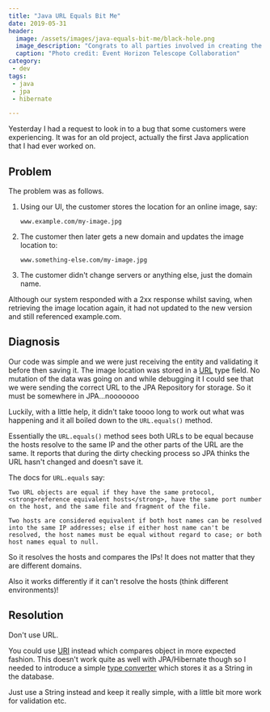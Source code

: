 ```yaml
---
title: "Java URL Equals Bit Me"
date: 2019-05-31
header:
  image: /assets/images/java-equals-bit-me/black-hole.png
  image_description: "Congrats to all parties involved in creating the first ever picture of a black hole"
  caption: "Photo credit: Event Horizon Telescope Collaboration"
category:
 - dev
tags:
 - java
 - jpa
 - hibernate

---
```


Yesterday I had a request to look in to a bug that some customers were experiencing. It was for an old project, actually the first Java application
that I had ever worked on.

## Problem
The problem was as follows.

1. Using our UI, the customer stores the location for an online image, say:
   
   ```
   www.example.com/my-image.jpg
   ```

2. The customer then later gets a new domain and updates the image location to:

   ```
   www.something-else.com/my-image.jpg
   ```

3. The customer didn't change servers or anything else, just the domain name.

Although our system responded with a 2xx response whilst saving, when retrieving the image location again, it had not updated to the new version and still referenced example.com.

## Diagnosis
Our code was simple and we were just receiving the entity and validating it before then saving it. The image location was stored in a [URL][1] type field. No mutation of the data was going on and while debugging it I could see that we were sending the correct URL to the JPA Repository for storage. So it must be somewhere in JPA...nooooooo

Luckily, with a little help, it didn't take toooo long to work out what was happening and it all boiled down to the ```URL.equals()``` method. 

Essentially the ```URL.equals()``` method sees both URLs to be equal because the hosts resolve to the same IP and the other parts of the URL are the same. It reports that during the dirty checking process so JPA thinks the URL hasn't changed and doesn't save it.

The docs for ```URL.equals``` say:
```
Two URL objects are equal if they have the same protocol, <strong>reference equivalent hosts</strong>, have the same port number on the host, and the same file and fragment of the file.

Two hosts are considered equivalent if both host names can be resolved into the same IP addresses; else if either host name can't be resolved, the host names must be equal without regard to case; or both host names equal to null.
```

So it resolves the hosts and compares the IPs! It does not matter that they are different domains. 

Also it works differently if it can't resolve the hosts (think different environments)!

## Resolution
Don't use URL.

You could use [URI][2] instead which compares object in more expected fashion. This doesn't work quite as well with JPA/Hibernate though so I needed to introduce a simple [type converter][3] which stores it as a String in the database. 

Just use a String instead and keep it really simple, with a little bit more work for validation etc.



[1]: https://docs.oracle.com/javase/7/docs/api/java/net/URL.html#equals(java.lang.Object)
[2]: https://docs.oracle.com/javase/7/docs/api/java/net/URI.html#equals(java.lang.Object)
[3]: https://thoughts-on-java.org/jpa-21-how-to-implement-type-converter/
